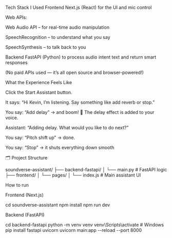 Tech Stack I Used
Frontend
Next.js (React) for the UI and mic control

Web APIs:

Web Audio API – for real-time audio manipulation

SpeechRecognition – to understand what you say

SpeechSynthesis – to talk back to you

Backend
FastAPI (Python) to process audio intent text and return smart responses

(No paid APIs used — it’s all open source and browser-powered!)







 
What the Experience Feels Like


Click the Start Assistant button.

It says: “Hi Kevin, I’m listening. Say something like add reverb or stop.”

You say: “Add delay” → and boom! 🎉 The delay effect is added to your voice.

Assistant: “Adding delay. What would you like to do next?”

You say: “Pitch shift up” → done.

You say: “Stop” → it shuts everything down smooth


🗂️ Project Structure

soundverse-assistant/
├── backend-fastapi/
│   └── main.py        # FastAPI logic
├── frontend/
│   └── pages/
│       └── index.js   # Main assistant UI

How to run

Frontend (Next.js)

cd soundverse-assistant
npm install
npm run dev

Backend (FastAPI)

cd backend-fastapi
python -m venv venv
venv\Scripts\activate  # Windows
pip install fastapi uvicorn
uvicorn main:app --reload --port 8000
